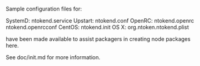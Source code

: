 Sample configuration files for:

SystemD: ntokend.service
Upstart: ntokend.conf
OpenRC:  ntokend.openrc
         ntokend.openrcconf
CentOS:  ntokend.init
OS X:    org.ntoken.ntokend.plist

have been made available to assist packagers in creating node packages here.

See doc/init.md for more information.
